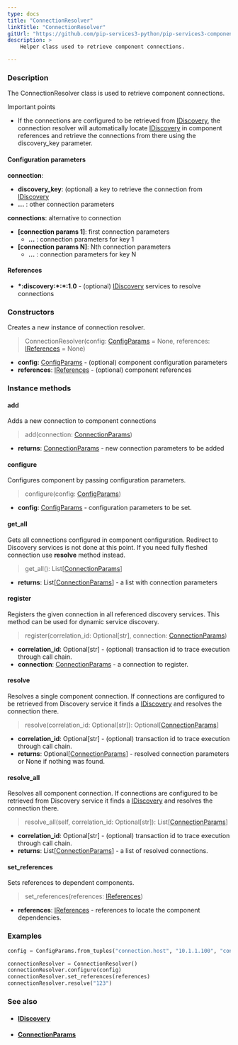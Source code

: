 ```yaml
---
type: docs
title: "ConnectionResolver"
linkTitle: "ConnectionResolver"
gitUrl: "https://github.com/pip-services3-python/pip-services3-components-python"
description: >
    Helper class used to retrieve component connections.

---
```


### Description

The ConnectionResolver class is used to retrieve component connections.

Important points

- If the connections are configured to be retrieved from [IDiscovery](../idiscovery), the connection resolver will automatically locate [IDiscovery](../idiscovery) in component references and retrieve the connections from there using the discovery_key parameter.

#### Configuration parameters

**connection**:  
- **discovery_key**: (optional) a key to retrieve the connection from [IDiscovery](../idiscovery)
- **...** : other connection parameters

**connections**:  alternative to connection
- **[connection params 1]**: first connection parameters
    - **...** :  connection parameters for key 1
- **[connection params N]**: Nth connection parameters
    - **...** : connection parameters for key N

#### References
- **\*:discovery:\*:\*:1.0** - (optional) [IDiscovery](../idiscovery) services to resolve connections




### Constructors
Creates a new instance of connection resolver.

> ConnectionResolver(config: [ConfigParams](../../../commons/config/config_params) = None, references: [IReferences](../../../commons/refer/ireferences) = None)

- **config**: [ConfigParams](../../../commons/config/config_params) - (optional) component configuration parameters
- **references**: [IReferences](../../../commons/refer/ireferences) - (optional) component references


### Instance methods

#### add
Adds a new connection to component connections

> add(connection: [ConnectionParams](../connection_params))

- **returns**: [ConnectionParams](../connection_params) - new connection parameters to be added


#### configure
Configures component by passing configuration parameters.

>  configure(config: [ConfigParams](../../../commons/config/config_params))

- **config**: [ConfigParams](../../../commons/config/config_params) - configuration parameters to be set.


#### get_all
Gets all connections configured in component configuration.
Redirect to Discovery services is not done at this point.
If you need fully fleshed connection use **resolve** method instead.

>  get_all(): List[[ConnectionParams](../connection_params)]

- **returns**: List[[ConnectionParams](../connection_params)] - a list with connection parameters


#### register
Registers the given connection in all referenced discovery services.
This method can be used for dynamic service discovery.

>  register(correlation_id: Optional[str], connection: [ConnectionParams](../connection_params))

- **correlation_id**: Optional[str] - (optional) transaction id to trace execution through call chain.
- **connection**: [ConnectionParams](../connection_params) - a connection to register.


#### resolve
Resolves a single component connection. If connections are configured to be retrieved
from Discovery service it finds a [IDiscovery](../idiscovery) and resolves the connection there.

>  resolve(correlation_id: Optional[str]): Optional[[ConnectionParams](../connection_params)]

- **correlation_id**: Optional[str] - (optional) transaction id to trace execution through call chain.
- **returns**: Optional[[ConnectionParams](../connection_params)] - resolved connection parameters or None if nothing was found.


#### resolve_all
Resolves all component connection. If connections are configured to be retrieved
from Discovery service it finds a [IDiscovery](../idiscovery) and resolves the connection there.

>  resolve_all(self, correlation_id: Optional[str]): List[[ConnectionParams](../connection_params)]

- **correlation_id**: Optional[str] - (optional) transaction id to trace execution through call chain.
- **returns**: List[[ConnectionParams](../connection_params)] - a list of resolved connections.


#### set_references
Sets references to dependent components.

>  set_references(references: [IReferences](../../../commons/refer/ireferences))

- **references**: [IReferences](../../../commons/refer/ireferences) - references to locate the component dependencies.


### Examples

```python
config = ConfigParams.from_tuples("connection.host", "10.1.1.100", "connection.port", 8080)

connectionResolver = ConnectionResolver()
connectionResolver.configure(config)
connectionResolver.set_references(references)
connectionResolver.resolve("123")
```

### See also
- #### [IDiscovery](../idiscovery)
- #### [ConnectionParams](../connection_params)
